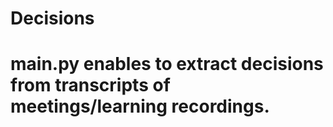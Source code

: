 # Decisions 

# main.py enables to extract decisions from transcripts of meetings/learning recordings.
